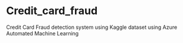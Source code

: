 # Credit_card_fraud
Credit Card Fraud detection system using Kaggle dataset  using Azure Automated Machine Learning
